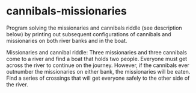 # cannibals-missionaries
Program solving the missionaries and cannibals riddle (see description below) by printing out 
subsequent configurations of cannibals and missionaries on both river banks and in the boat.

Missionaries and cannibal riddle:
Three missionaries and three cannibals come to a river and find a boat that holds two people. 
Everyone must get across the river to continue on the journey. However, if the cannibals ever 
outnumber the missionaries on either bank, the missionaries will be eaten. Find a series of 
crossings that will get everyone safely to the other side of the river.
